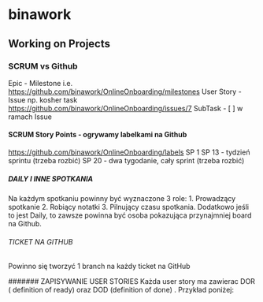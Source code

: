 # binawork

## Working on Projects

### SCRUM vs Github
Epic - Milestone i.e. https://github.com/binawork/OnlineOnboarding/milestones
User Story - Issue np. kosher task https://github.com/binawork/OnlineOnboarding/issues/7
SubTask - [ ] w ramach Issue

#### SCRUM Story Points - ogrywamy labelkami na Github
https://github.com/binawork/OnlineOnboarding/labels
SP 1
SP 13 - tydzień sprintu (trzeba rozbić)
SP 20 - dwa tygodanie, cały sprint (trzeba rozbić)

##### DAILY I INNE SPOTKANIA 
Na każdym spotkaniu powinny być wyznaczone 3 role: 1. Prowadzący spotkanie 2. Robiący notatki 3. Pilnujący czasu spotkania. Dodatkowo jeśli to jest Daily, to zawsze powinna być osoba pokazująca przynajmniej board na Github.

###### TICKET NA GITHUB
Powinno się tworzyć 1 branch na każdy ticket na GitHub

####### ZAPISYWANIE USER STORIES 
Każda user story ma zawierac DOR ( definition of ready) oraz DOD (definition of done) .
Przykład poniżej: 
